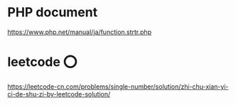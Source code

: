 # PHP document
https://www.php.net/manual/ja/function.strtr.php

# leetcode ⭕️
https://leetcode-cn.com/problems/single-number/solution/zhi-chu-xian-yi-ci-de-shu-zi-by-leetcode-solution/
